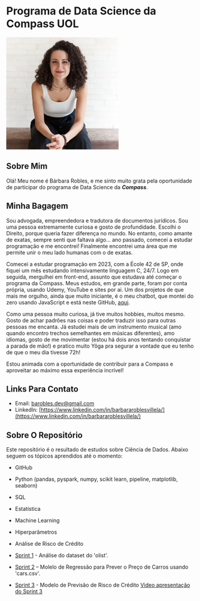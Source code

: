 # Programa de Data Science da Compass UOL

<img src="img/ba_corpo.jpg" alt="Ba's photo" width="300"> 

## Sobre Mim

Olá! Meu nome é Bárbara Robles, e me sinto muito grata pela oportunidade de participar do programa de Data Science da _**Compass**_.

## Minha Bagagem

Sou advogada, empreendedora e tradutora de documentos jurídicos. Sou uma pessoa extremamente curiosa e gosto de profundidade. Escolhi o Direito, porque queria fazer diferença no mundo. No entanto, como amante de exatas, sempre senti que faltava algo...  ano passado, comecei a estudar programação e me encontrei! Finalmente encontrei uma área que me permite unir o meu lado humanas com o de exatas. 

Comecei a estudar programação em 2023, com a École 42 de SP, onde fiquei um mês estudando intensivamente linguagem C, 24/7. Logo em seguida, mergulhei em front-end, assunto que estudava até começar o programa da Compass. Meus estudos, em grande parte, foram por conta própria, usando Udemy,  YouTube e sites por ai. Um dos projetos de que mais me orgulho, ainda que muito iniciante, é o meu chatbot, que montei do zero usando JavaScript e está neste GitHub, [aqui](https://github.com/BaRobles/yogabot).

Como uma pessoa muito curiosa, já tive muitos hobbies, muitos mesmo. Gosto de achar padrões nas coisas e poder traduzir isso para outras pessoas me encanta. Já estudei mais de um instrumento musical (amo quando encontro trechos semelhantes em músicas diferentes), amo idiomas, gosto de me movimentar (estou há dois anos tentando conquistar a parada de mão!) e pratico muito Yôga pra segurar a vontade que eu tenho de que o meu dia tivesse 72h!

Estou animada com a oportunidade de contribuir para a Compass e aproveitar ao máximo essa experiência incrível!

## Links Para Contato

* Email: [barobles.dev@gmail.com](mailto:barobles.dev@gmail.com)
* LinkedIn: [https://www.linkedin.com/in/barbararoblesvillela/](https://www.linkedin.com/in/barbararoblesvillela/)

## Sobre O Repositório

Este repositório é o resultado de estudos sobre Ciência de Dados. Abaixo seguem os tópicos aprendidos até o momento:

* GitHub
* Python (pandas, pyspark, numpy, scikit learn, pipeline, matplotlib, seaborn)
* SQL
* Estatística
* Machine Learning
* Hiperparâmetros
* Análise de Risco de Crédito

* [Sprint 1](https://github.com/BaRobles/Compass_Data_Science/blob/main/Sprint%201/1.Sprint.Compass.ipynb) - Análise do dataset do 'olist'.
* [Sprint 2](https://github.com/BaRobles/Compass_Data_Science/blob/main/Sprint-2/Sprint%202.ipynb) – Molelo de Regressão para Prever o Preço de Carros usando 'cars.csv'.
* [Sprint 3](https://github.com/BaRobles/Compass_Data_Science/blob/main/Sprint-3/Sprint3.ipynb) - Modelo de Previsão de Risco de Crédito
[Video apresentação do Sprint 3](https://drive.google.com/file/d/1DNJVSmOs6orlCLDCK_IeSXAUwziBbOcf/view?usp=share_link)
